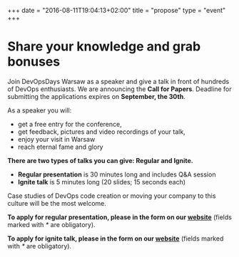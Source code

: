 +++
date = "2016-08-11T19:04:13+02:00"
title = "propose"
type = "event"
+++
<!---  {{< cfp_dates >}} -->

<h1> <strong>Share your knowledge and grab bonuses</strong></h1>

<p>
Join DevOpsDays Warsaw as a speaker and give a talk in front of hundreds of DevOps enthusiasts.
We are announcing the <strong>Call for Papers</strong>. Deadline for submitting the
applications expires on <strong>September, the 30th</strong>.
</p>

<p>As a speaker you will:</p>
<ul>
  <li>get a free entry for the conference,</li>
  <li>get feedback, pictures and video recordings of your talk,</li>
  <li>enjoy your visit in Warsaw</li>
  <li>reach eternal fame and glory</li>
</ul>

<p>
  <strong>There are two types of talks you can give: Regular and Ignite.</strong>
</p>
<ul>
  <li><strong>Regular presentation</strong> is 30 minutes long and includes Q&amp;A session</li>
  <li><strong>Ignite talk</strong> is 5 minutes long (20 slides; 15 seconds each)</li>
</ul>
<p>Case studies of DevOps code creation or moving your company to this culture will be the most welcome.</p>

<p><strong>To apply for regular presentation, please in the form on our <a href="http://www.devopsdays.pl/cfp/form/">website</a></strong> (fields marked with <em>*</em> are obligatory).</p>

<p><strong>To apply for ignite talk, please in the form on our <a href="http://www.devopsdays.pl/cfp/ignites/form/">website</a></strong> (fields marked with <em>*</em> are obligatory).</p>

